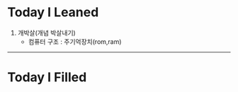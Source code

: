 Today I Leaned
=======

1. 개박살(개념 박살내기)
   - 컴퓨터 구조 : 주기억장치(rom,ram)
  
  
  ******************
  
  
Today I Filled
=======

